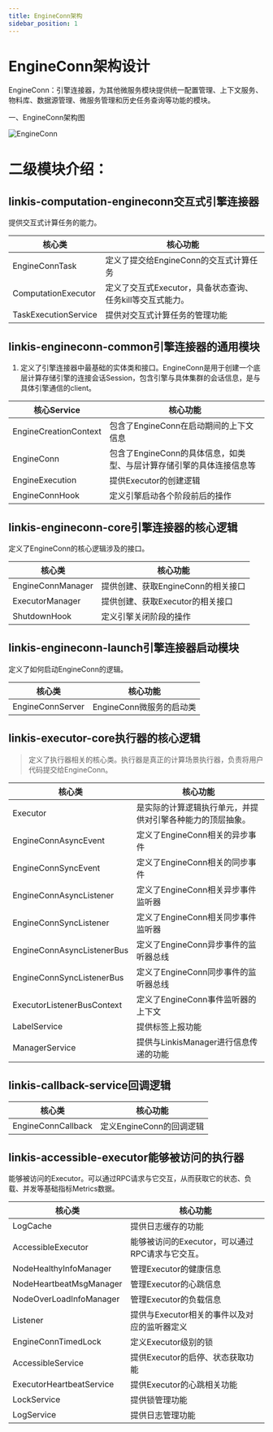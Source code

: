 ```yaml
---
title: EngineConn架构
sidebar_position: 1
---
```



EngineConn架构设计
==================

EngineConn：引擎连接器，为其他微服务模块提供统一配置管理、上下文服务、物料库、数据源管理、微服务管理和历史任务查询等功能的模块。

一、EngineConn架构图

![EngineConn](/Images-zh/Architecture/EngineConn/engineconn-01.png)

二级模块介绍：
==============

linkis-computation-engineconn交互式引擎连接器
---------------------------------------------

提供交互式计算任务的能力。

| 核心类               | 核心功能                                                   |
|----------------------|------------------------------------------------------------|
| EngineConnTask       | 定义了提交给EngineConn的交互式计算任务                     |
| ComputationExecutor  | 定义了交互式Executor，具备状态查询、任务kill等交互式能力。 |
| TaskExecutionService | 提供对交互式计算任务的管理功能                             |

linkis-engineconn-common引擎连接器的通用模块
--------------------------------------------

1.  定义了引擎连接器中最基础的实体类和接口。EngineConn是用于创建一个底层计算存储引擎的连接会话Session，包含引擎与具体集群的会话信息，是与具体引擎通信的client。

| 核心Service           | 核心功能                                                             |
|-----------------------|----------------------------------------------------------------------|
| EngineCreationContext | 包含了EngineConn在启动期间的上下文信息                               |
| EngineConn            | 包含了EngineConn的具体信息，如类型、与层计算存储引擎的具体连接信息等 |
| EngineExecution       | 提供Executor的创建逻辑                                               |
| EngineConnHook        | 定义引擎启动各个阶段前后的操作                                       |

linkis-engineconn-core引擎连接器的核心逻辑
------------------------------------------

定义了EngineConn的核心逻辑涉及的接口。

| 核心类            | 核心功能                           |
|-------------------|------------------------------------|
| EngineConnManager | 提供创建、获取EngineConn的相关接口 |
| ExecutorManager   | 提供创建、获取Executor的相关接口   |
| ShutdownHook      | 定义引擎关闭阶段的操作             |

linkis-engineconn-launch引擎连接器启动模块
------------------------------------------

定义了如何启动EngineConn的逻辑。

| 核心类           | 核心功能                 |
|------------------|--------------------------|
| EngineConnServer | EngineConn微服务的启动类 |

linkis-executor-core执行器的核心逻辑
------------------------------------

>   定义了执行器相关的核心类。执行器是真正的计算场景执行器，负责将用户代码提交给EngineConn。

| 核心类                     | 核心功能                                                   |
|----------------------------|------------------------------------------------------------|
| Executor                   | 是实际的计算逻辑执行单元，并提供对引擎各种能力的顶层抽象。 |
| EngineConnAsyncEvent       | 定义了EngineConn相关的异步事件                             |
| EngineConnSyncEvent        | 定义了EngineConn相关的同步事件                             |
| EngineConnAsyncListener    | 定义了EngineConn相关异步事件监听器                         |
| EngineConnSyncListener     | 定义了EngineConn相关同步事件监听器                         |
| EngineConnAsyncListenerBus | 定义了EngineConn异步事件的监听器总线                       |
| EngineConnSyncListenerBus  | 定义了EngineConn同步事件的监听器总线                       |
| ExecutorListenerBusContext | 定义了EngineConn事件监听器的上下文                         |
| LabelService               | 提供标签上报功能                                           |
| ManagerService             | 提供与LinkisManager进行信息传递的功能                      |

linkis-callback-service回调逻辑
-------------------------------

| 核心类             | 核心功能                 |
|--------------------|--------------------------|
| EngineConnCallback | 定义EngineConn的回调逻辑 |

linkis-accessible-executor能够被访问的执行器
--------------------------------------------

能够被访问的Executor。可以通过RPC请求与它交互，从而获取它的状态、负载、并发等基础指标Metrics数据。

| 核心类                   | 核心功能                                        |
|--------------------------|-------------------------------------------------|
| LogCache                 | 提供日志缓存的功能                              |
| AccessibleExecutor       | 能够被访问的Executor，可以通过RPC请求与它交互。 |
| NodeHealthyInfoManager   | 管理Executor的健康信息                          |
| NodeHeartbeatMsgManager  | 管理Executor的心跳信息                          |
| NodeOverLoadInfoManager  | 管理Executor的负载信息                          |
| Listener                 | 提供与Executor相关的事件以及对应的监听器定义    |
| EngineConnTimedLock      | 定义Executor级别的锁                            |
| AccessibleService        | 提供Executor的启停、状态获取功能                |
| ExecutorHeartbeatService | 提供Executor的心跳相关功能                      |
| LockService              | 提供锁管理功能                                  |
| LogService               | 提供日志管理功能                                |
